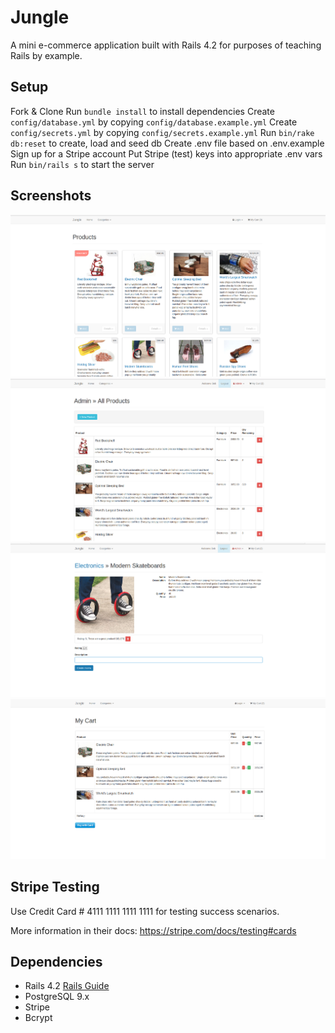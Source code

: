 # Jungle

A mini e-commerce application built with Rails 4.2 for purposes of teaching Rails by example.


## Setup

Fork & Clone
Run `bundle install` to install dependencies
Create `config/database.yml` by copying `config/database.example.yml`
Create `config/secrets.yml` by copying `config/secrets.example.yml`
Run `bin/rake db:reset` to create, load and seed db
Create .env file based on .env.example
Sign up for a Stripe account
Put Stripe (test) keys into appropriate .env vars
Run `bin/rails s` to start the server

## Screenshots

![Product Page](https://github.com/claytonsavage/jungle-rails/blob/master/docs/product_page.png?raw=true)
![Admin Page](https://github.com/claytonsavage/jungle-rails/blob/master/docs/admin_products.png?raw=true)
![Product Page View](https://github.com/claytonsavage/jungle-rails/blob/master/docs/product_page_view.png?raw=true)
![Shopping Cart](https://github.com/claytonsavage/jungle-rails/blob/master/docs/shopping_cart.png?raw=true)

## Stripe Testing

Use Credit Card # 4111 1111 1111 1111 for testing success scenarios.

More information in their docs: <https://stripe.com/docs/testing#cards>

## Dependencies

* Rails 4.2 [Rails Guide](http://guides.rubyonrails.org/v4.2/)
* PostgreSQL 9.x
* Stripe
* Bcrypt